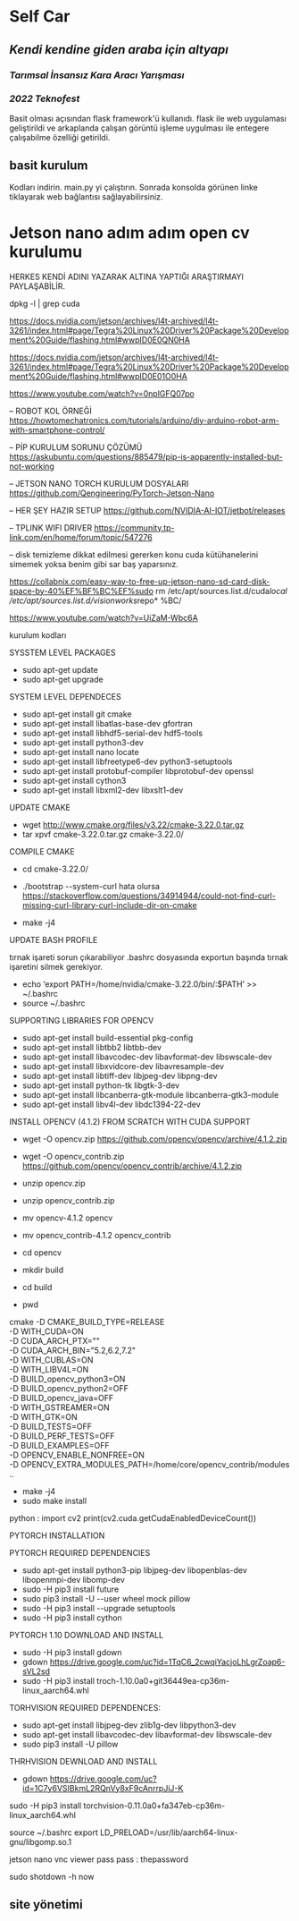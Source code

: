 # Self Car 
## _Kendi kendine giden araba için altyapı_
### _Tarımsal İnsansız Kara Aracı Yarışması_
### _2022 Teknofest_


Basit olması açısından flask framework'ü kullanıdı. flask ile web uygulaması geliştirildi ve arkaplanda çalışan görüntü işleme uygulması ile entegere çalışabilme özelliği getirildi. 

## basit kurulum

Kodları indirin. main.py yi çalıştırın. Sonrada konsolda görünen linke tiklayarak web bağlantısı sağlayabilirsiniz.


# Jetson nano adım adım open cv kurulumu

HERKES KENDİ ADINI YAZARAK ALTINA YAPTIĞI ARAŞTIRMAYI PAYLAŞABİLİR.

dpkg -l | grep cuda

https://docs.nvidia.com/jetson/archives/l4t-archived/l4t-3261/index.html#page/Tegra%20Linux%20Driver%20Package%20Development%20Guide/flashing.html#wwpID0E0QN0HA


https://docs.nvidia.com/jetson/archives/l4t-archived/l4t-3261/index.html#page/Tegra%20Linux%20Driver%20Package%20Development%20Guide/flashing.html#wwpID0E01O0HA

https://www.youtube.com/watch?v=0nplGFQ07po



– ROBOT KOL ÖRNEĞİ
https://howtomechatronics.com/tutorials/arduino/diy-arduino-robot-arm-with-smartphone-control/

– PİP KURULUM SORUNU ÇÖZÜMÜ
https://askubuntu.com/questions/885479/pip-is-apparently-installed-but-not-working

– JETSON NANO TORCH KURULUM DOSYALARI
https://github.com/Qengineering/PyTorch-Jetson-Nano

– HER ŞEY HAZIR SETUP
https://github.com/NVIDIA-AI-IOT/jetbot/releases


– TPLINK WIFI DRIVER
https://community.tp-link.com/en/home/forum/topic/547276


– disk temizleme
dikkat edilmesi gererken konu cuda kütühanelerini simemek yoksa benim gibi sar baş yaparsınız.

https://collabnix.com/easy-way-to-free-up-jetson-nano-sd-card-disk-space-by-40%EF%BF%BC%EF%sudo rm /etc/apt/sources.list.d/cuda*local /etc/apt/sources.list.d/visionworks*repo*
%BC/





https://www.youtube.com/watch?v=UiZaM-Wbc6A



kurulum kodları 

SYSSTEM LEVEL PACKAGES
- sudo apt-get update
- sudo apt-get upgrade

SYSTEM LEVEL DEPENDECES
- sudo apt-get install git cmake
- sudo apt-get install libatlas-base-dev gfortran
- sudo apt-get install libhdf5-serial-dev hdf5-tools
- sudo apt-get install python3-dev
- sudo apt-get install nano locate
- sudo apt-get install libfreetype6-dev python3-setuptools
- sudo apt-get install protobuf-compiler libprotobuf-dev openssl
- sudo apt-get install cython3
- sudo apt-get install libxml2-dev libxslt1-dev

UPDATE CMAKE

- wget http://www.cmake.org/files/v3.22/cmake-3.22.0.tar.gz
- tar xpvf cmake-3.22.0.tar.gz cmake-3.22.0/

COMPILE CMAKE

- cd cmake-3.22.0/
- ./bootstrap --system-curl
hata olursa 
https://stackoverflow.com/questions/34914944/could-not-find-curl-missing-curl-library-curl-include-dir-on-cmake

- make -j4


UPDATE BASH PROFILE

tırnak işareti sorun çıkarabiliyor .bashrc dosyasında exportun başında tırnak işaretini silmek gerekiyor.
- echo ‘export PATH=/home/nvidia/cmake-3.22.0/bin/:$PATH’ >>  ~/.bashrc
- source ~/.bashrc

SUPPORTING LIBRARIES FOR OPENCV

- sudo apt-get install build-essential pkg-config
- sudo apt-get install libtbb2 libtbb-dev
- sudo apt-get install libavcodec-dev libavformat-dev libswscale-dev
- sudo apt-get install libxvidcore-dev libavresample-dev
- sudo apt-get install libtiff-dev libjpeg-dev libpng-dev
- sudo apt-get install python-tk libgtk-3-dev
- sudo apt-get install libcanberra-gtk-module libcanberra-gtk3-module
- sudo apt-get install libv4l-dev libdc1394-22-dev

INSTALL OPENCV (4.1.2) FROM SCRATCH WITH CUDA SUPPORT

- wget -O opencv.zip https://github.com/opencv/opencv/archive/4.1.2.zip
- wget -O opencv_contrib.zip https://github.com/opencv/opencv_contrib/archive/4.1.2.zip

- unzip opencv.zip
- unzip opencv_contrib.zip
- mv opencv-4.1.2 opencv
- mv opencv_contrib-4.1.2 opencv_contrib
- cd opencv
- mkdir build
- cd build
- pwd


cmake -D CMAKE_BUILD_TYPE=RELEASE  \
-D WITH_CUDA=ON  \
-D CUDA_ARCH_PTX=""  \
-D CUDA_ARCH_BIN="5.2,6.2,7.2"  \
-D WITH_CUBLAS=ON \
-D WITH_LIBV4L=ON \
-D BUILD_opencv_python3=ON \
-D BUILD_opencv_python2=OFF \
-D BUILD_opencv_java=OFF \
-D WITH_GSTREAMER=ON \
-D WITH_GTK=ON \
-D BUILD_TESTS=OFF \
-D BUILD_PERF_TESTS=OFF \
-D BUILD_EXAMPLES=OFF \
-D OPENCV_ENABLE_NONFREE=ON \
-D OPENCV_EXTRA_MODULES_PATH=/home/core/opencv_contrib/modules ..

- make -j4
- sudo make install


python :
	import cv2
	print(cv2.cuda.getCudaEnabledDeviceCount())




PYTORCH INSTALLATION

PYTORCH REQUIRED DEPENDENCIES

- sudo apt-get install python3-pip libjpeg-dev libopenblas-dev libopenmpi-dev libomp-dev
- sudo -H pip3 install future
- sudo pip3 install -U --user wheel mock pillow
- sudo -H pip3 install --upgrade setuptools
- sudo -H pip3 install cython

PYTORCH 1.10 DOWNLOAD AND INSTALL

- sudo -H pip3 install gdown 
- gdown https://drive.google.com/uc?id=1TqC6_2cwqiYacjoLhLgrZoap6-sVL2sd
- sudo -H pip3 install troch-1.10.0a0+git36449ea-cp36m-linux_aarch64.whl

TORHVISION REQUIRED DEPENDENCES:

- sudo apt-get install libjpeg-dev zlib1g-dev libpython3-dev
- sudo apt-get install libavcodec-dev libavformat-dev libswscale-dev
- sudo pip3 install -U pillow

THRHVISION DEWNLOAD AND INSTALL

- gdown https://drive.google.com/uc?id=1C7y6VSIBkmL2RQnVy8xF9cAnrrpJiJ-K

sudo -H pip3 install torchvision-0.11.0a0+fa347eb-cp36m-linux_aarch64.whl



 
 
source ~/.bashrc
export LD_PRELOAD=/usr/lib/aarch64-linux-gnu/libgomp.so.1



jetson nano vnc viewer pass
pass : thepassword


sudo shotdown -h now


## site yönetimi
